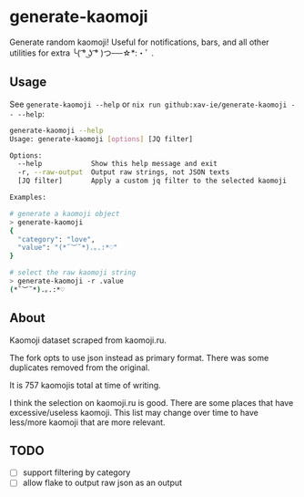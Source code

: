 # generate-kaomoji

Generate random kaomoji! Useful for notifications, bars, and all other utilities for extra ╰( ͡° ͜ʖ ͡° )つ──☆*:・ﾟ .

## Usage

See `generate-kaomoji --help` or `nix run github:xav-ie/generate-kaomoji -- --help`:
```sh
generate-kaomoji --help
Usage: generate-kaomoji [options] [JQ filter]

Options:
  --help            Show this help message and exit
  -r, --raw-output  Output raw strings, not JSON texts
  [JQ filter]       Apply a custom jq filter to the selected kaomoji

Examples:

# generate a kaomoji object
> generate-kaomoji
{
  "category": "love",
  "value": "(*˘︶˘*).｡.:*♡"
}

# select the raw kaomoji string
> generate-kaomoji -r .value
(*˘︶˘*).｡.:*♡
```

## About

Kaomoji dataset scraped from kaomoji.ru.

The fork opts to use json instead as primary format. There was some duplicates removed from the original.

It is 757 kaomojis total at time of writing.

I think the selection on kaomoji.ru is good. There are some places that have excessive/useless kaomoji. This list may change over time to have less/more kaomoji that are more relevant.

## TODO

- [ ] support filtering by category
- [ ] allow flake to output raw json as an output
